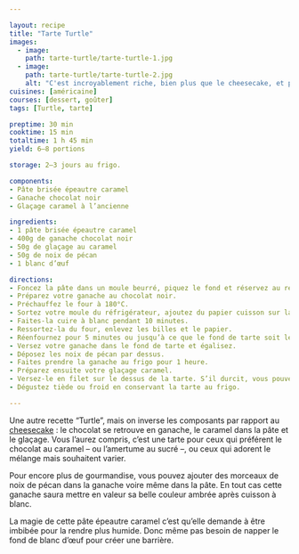 ```yaml
---

layout: recipe
title: "Tarte Turtle"
images:
  - image:
    path: tarte-turtle/tarte-turtle-1.jpg
  - image:
    path: tarte-turtle/tarte-turtle-2.jpg
    alt: "C'est incroyablement riche, bien plus que le cheesecake, et plus amer aussi, surtout en ajoutant du café à la ganache. Du coup ça pourra plaire à d’autres gens."
cuisines: [américaine]
courses: [dessert, goûter]
tags: [Turtle, tarte]

preptime: 30 min
cooktime: 15 min
totaltime: 1 h 45 min
yield: 6–8 portions

storage: 2–3 jours au frigo.

components:
- Pâte brisée épeautre caramel
- Ganache chocolat noir
- Glaçage caramel à l’ancienne

ingredients:
- 1 pâte brisée épeautre caramel
- 400g de ganache chocolat noir
- 50g de glaçage au caramel
- 50g de noix de pécan
- 1 blanc d’œuf

directions:
- Foncez la pâte dans un moule beurré, piquez le fond et réservez au réfrigérateur.
- Préparez votre ganache au chocolat noir.
- Préchauffez le four à 180°C.
- Sortez votre moule du réfrigérateur, ajoutez du papier cuisson sur la pâte puis déposez des cailloux ou des billes de cuisson.
- Faites-la cuire à blanc pendant 10 minutes.
- Ressortez-la du four, enlevez les billes et le papier.
- Réenfournez pour 5 minutes ou jusqu’à ce que le fond de tarte soit légèrement doré. 
- Versez votre ganache dans le fond de tarte et égalisez.
- Déposez les noix de pécan par dessus.
- Faites prendre la ganache au frigo pour 1 heure.
- Préparez ensuite votre glaçage caramel.
- Versez-le en filet sur le dessus de la tarte. S’il durcit, vous pouvez le remettre sur le feu pour le rendre plus liquide.
- Dégustez tiède ou froid en conservant la tarte au frigo.

---
```


Une autre recette “Turtle”, mais on inverse les composants par rapport au <a href="turtle-cheesecake.html">cheesecake</a>&nbsp;: le chocolat se retrouve en ganache, le caramel dans la pâte et le glaçage. Vous l’aurez compris, c’est une tarte pour ceux qui préférent le chocolat au caramel – ou l’amertume au sucré –, ou ceux qui adorent le mélange mais souhaitent varier.

Pour encore plus de gourmandise, vous pouvez ajouter des morceaux de noix de pécan dans la ganache voire même dans la pâte. En tout cas cette ganache saura mettre en valeur sa belle couleur ambrée après cuisson à blanc.

La magie de cette pâte épeautre caramel c’est qu’elle demande à être imbibée pour la rendre plus humide. Donc même pas besoin de napper le fond de blanc d’œuf pour créer une barrière.